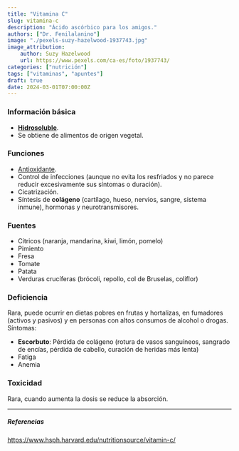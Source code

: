 ```yaml
---
title: "Vitamina C"
slug: vitamina-c
description: "Ácido ascórbico para los amigos."
authors: ["Dr. Fenilalanino"]
image: "./pexels-suzy-hazelwood-1937743.jpg"
image_attribution:
    author: Suzy Hazelwood
    url: https://www.pexels.com/ca-es/foto/1937743/
categories: ["nutrición"]
tags: ["vitaminas", "apuntes"]
draft: true
date: 2024-03-01T07:00:00Z
---
```


### Información básica
- **[Hidrosoluble](../vitaminas-general)**.
- Se obtiene de alimentos de origen vegetal.

### Funciones
- [Antioxidante](../antioxidantes).
- Control de infecciones (aunque no evita los resfriados y no parece reducir excesivamente sus síntomas o duración).
- Cicatrización.
- Síntesis de **colágeno** (cartílago, hueso, nervios, sangre, sistema inmune), hormonas y neurotransmisores.

### Fuentes
- Cítricos (naranja, mandarina, kiwi, limón, pomelo)
- Pimiento
- Fresa
- Tomate
- Patata
- Verduras crucíferas (brócoli, repollo, col de Bruselas, coliflor)

### Deficiencia
Rara, puede ocurrir en dietas pobres en frutas y hortalizas, en fumadores (activos y pasivos) y en personas con altos consumos de alcohol o drogas. Síntomas:
- **Escorbuto**: Pérdida de colágeno (rotura de vasos sanguíneos, sangrado de encías, pérdida de cabello, curación de heridas más lenta)
- Fatiga
- Anemia

### Toxicidad
Rara, cuando aumenta la dosis se reduce la absorción.

---

##### Referencias

https://www.hsph.harvard.edu/nutritionsource/vitamin-c/
